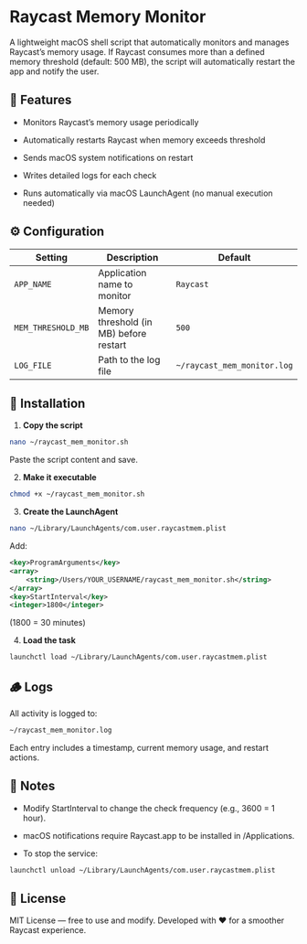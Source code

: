 # Raycast Memory Monitor

A lightweight macOS shell script that automatically monitors and manages Raycast’s memory usage.
If Raycast consumes more than a defined memory threshold (default: 500 MB), the script will automatically restart the app and notify the user.


## 🚀 Features

- Monitors Raycast’s memory usage periodically

- Automatically restarts Raycast when memory exceeds threshold

- Sends macOS system notifications on restart

- Writes detailed logs for each check

- Runs automatically via macOS LaunchAgent (no manual execution needed)


## ⚙️ Configuration

| Setting | Description | Default |
|----------|--------------|----------|
| `APP_NAME` | Application name to monitor | `Raycast` |
| `MEM_THRESHOLD_MB` | Memory threshold (in MB) before restart | `500` |
| `LOG_FILE` | Path to the log file | `~/raycast_mem_monitor.log` |


## 🧩 Installation

1. **Copy the script**
```bash
nano ~/raycast_mem_monitor.sh
```
Paste the script content and save.

2. **Make it executable**
```bash
chmod +x ~/raycast_mem_monitor.sh
```


3. **Create the LaunchAgent**
```bash
nano ~/Library/LaunchAgents/com.user.raycastmem.plist
```
Add:
```xml
<key>ProgramArguments</key>
<array>
    <string>/Users/YOUR_USERNAME/raycast_mem_monitor.sh</string>
</array>
<key>StartInterval</key>
<integer>1800</integer>
```


(1800 = 30 minutes)

4. **Load the task**
```bash
launchctl load ~/Library/LaunchAgents/com.user.raycastmem.plist
```


## 🪵 Logs

All activity is logged to:
```bash
~/raycast_mem_monitor.log
```
Each entry includes a timestamp, current memory usage, and restart actions.


## 🧠 Notes

- Modify StartInterval to change the check frequency (e.g., 3600 = 1 hour).

- macOS notifications require Raycast.app to be installed in /Applications.

- To stop the service:
```bash
launchctl unload ~/Library/LaunchAgents/com.user.raycastmem.plist
```

## 📄 License

MIT License — free to use and modify.
Developed with ❤️ for a smoother Raycast experience.
